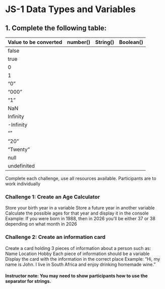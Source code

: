 # JS-1 Data Types and Variables

## 1. Complete the following table:

| Value to be converted | number() | String() | Boolean() |
|-----------------------|----------|----------|-----------|
| false                 |          |          |           |
| true                  |          |          |           |
| 0                     |          |          |           |
| 1                     |          |          |           |
| “0”                   |          |          |           |
| “000”                 |          |          |           |
| “1”                   |          |          |           |
| NaN                   |          |          |           |
| Infinity              |          |          |           |
| -Infinity             |          |          |           |
| “”                    |          |          |           |
| “20”                  |          |          |           |
| “Twenty”              |          |          |           |
| null                  |          |          |           |
| undefinited           |          |          |           |
Complete each challenge, use all resources available. 
Participants are to work individually

### Challenge 1: Create an Age Calculator

Store your birth year in a variable
Store a future year in another variable 
Calculate the possible ages for that year and display it in the console 
Example: If you were born in 1988, then in 2026 you’ll be either 37 or 38 depending on what month in 2026



### Challenge 2: Create an information card

Create a card holding 3 pieces of information about a person such as:
Name
Location
Hobby
Each piece of information should be a variable
Display the card with the information in the correct place
Example: “Hi, my name is John. I live in South Africa and enjoy drinking homemade wine.”

#### Instructor note: You may need to show participants how to use the separator for strings. 
